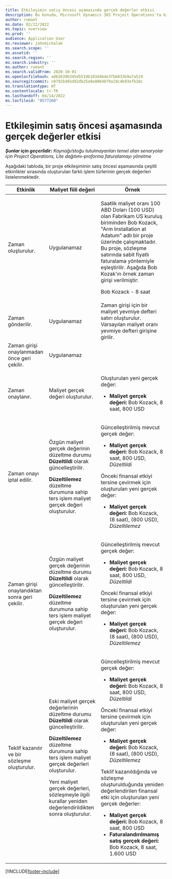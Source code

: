 ```yaml
---
title: Etkileşimin satış öncesi aşamasında gerçek değerler etkisi
description: Bu konuda, Microsoft Dynamics 365 Project Operations'ta bir etkileşim satış öncesi aşamasındayken çeşitli etkinlikler sırasında Gerçek değerler tablosu üzerindeki etki hakkında bilgi sağlanmaktadır.
author: rumant
ms.date: 02/22/2022
ms.topic: overview
ms.prod: ''
audience: Application User
ms.reviewer: johnmichalak
ms.search.scope: ''
ms.assetid: ''
ms.search.region: ''
ms.search.industry: ''
ms.author: rumant
ms.search.validFrom: 2020-10-01
ms.openlocfilehash: ad62639b345d5519b103d4bde3fbb033b9a7a519
ms.sourcegitcommit: c0792bd65d92db25e0e8864879a19c4b93efb10c
ms.translationtype: HT
ms.contentlocale: tr-TR
ms.lasthandoff: 04/14/2022
ms.locfileid: "8577260"
---
```

# <a name="actuals-impact-during-the-pre-sales-stage-of-an-engagement"></a>Etkileşimin satış öncesi aşamasında gerçek değerler etkisi

_**Şunlar için geçerlidir:** Kaynağı/stoğu tutulmayanları temel alan senaryolar için Project Operations, Lite dağıtımı-proforma faturalamayı yönetme_

Aşağıdaki tabloda, bir proje etkileşiminin satış öncesi aşamasında çeşitli etkinlikler sırasında oluşturulan farklı işlem türlerinin gerçek değerleri listelenmektedir.

| Etkinlik | Maliyet fiili değeri | Örnek |
|---|---|---|
| Zaman oluşturulur. | Uygulanamaz | <p>Saatlik maliyet oranı 100 ABD Doları (100 USD) olan Fabrikam US kuruluş biriminden Bob Kozack, "Arm Installation at Adatum" adlı bir proje üzerinde çalışmaktadır. Bu proje, sözleşme satırında sabit fiyatlı faturalama yöntemiyle eşleştirilir. Aşağıda Bob Kozak'ın örnek zaman girişi verilmiştir:</p><p>Bob Kozack - 8 saat</p> |
| Zaman gönderilir. | Uygulanamaz | Zaman girişi için bir maliyet yevmiye defteri satırı oluşturulur. Varsayılan maliyet oranı yevmiye defteri girişine girilir. |
| Zaman girişi onaylanmadan önce geri çekilir. | Uygulanamaz | |
| Zaman onaylanır. | Maliyet gerçek değeri oluşturulur. | <p>Oluşturulan yeni gerçek değer:</p><ul><li>**Maliyet gerçek değeri:** Bob Kozack, 8 saat, 800 USD</li></ul> |
| Zaman onayı iptal edilir. | <p>Özgün maliyet gerçek değerinin düzeltme durumu **Düzeltildi** olarak güncelleştirilir.</p><p>**Düzeltilemez** düzeltme durumuna sahip ters işlem maliyet gerçek değeri oluşturulur.</p> | <p>Güncelleştirilmiş mevcut gerçek değer:</p><ul><li>**Maliyet gerçek değeri:** Bob Kozack, 8 saat, 800 USD, *Düzeltildi*</li></ul><p>Önceki finansal etkiyi tersine çevirmek için oluşturulan yeni gerçek değer:</p><ul><li>**Maliyet gerçek değeri:** Bob Kozack, (8 saat), (800 USD), *Düzeltilemez*</li></ul> |
| Zaman girişi onaylandıktan sonra geri çekilir. | <p>Özgün maliyet gerçek değerinin düzeltme durumu **Düzeltildi** olarak güncelleştirilir.</p><p>**Düzeltilemez** düzeltme durumuna sahip ters işlem maliyet gerçek değeri oluşturulur.</p> | <p>Güncelleştirilmiş mevcut gerçek değer:</p><ul><li>**Maliyet gerçek değeri:** Bob Kozack, 8 saat, 800 USD, *Düzeltildi*</li></ul><p>Önceki finansal etkiyi tersine çevirmek için oluşturulan yeni gerçek değer:</p><ul><li>**Maliyet gerçek değeri:** Bob Kozack, (8 saat), (800 USD), *Düzeltilemez*</li></ul> |
| Teklif kazanılır ve bir sözleşme oluşturulur. | <p>Eski maliyet gerçek değerlerinin düzeltme durumu **Düzeltildi** olarak güncelleştirilir.</p><p>**Düzeltilemez** düzeltme durumuna sahip ters işlem maliyet gerçek değerleri oluşturulur.</p><p>Yeni maliyet gerçek değerleri, sözleşmeyle ilgili kurallar yeniden değerlendirildikten sonra oluşturulur.</p> | <p>Güncelleştirilmiş mevcut gerçek değer:</p><ul><li>**Maliyet gerçek değeri:** Bob Kozack, 8 saat, 800 USD, *Düzeltildi*</li></ul><p>Önceki finansal etkiyi tersine çevirmek için oluşturulan yeni gerçek değer:</p><ul><li>**Maliyet gerçek değeri:** Bob Kozack, (8 saat), (800 USD), *Düzeltilemez*</li></ul><p>Teklif kazanıldığında ve sözleşme oluşturulduğunda yeniden değerlendirilen finansal etki için oluşturulan yeni gerçek değerler:</p><ul><li>**Maliyet gerçek değeri:** Bob Kozack, 8 saat, 800 USD</li><li>**Faturalandırılmamış satış gerçek değeri:** Bob Kozack, 8 saat, 1.600 USD</li></ul> |

[!INCLUDE[footer-include](../includes/footer-banner.md)]
